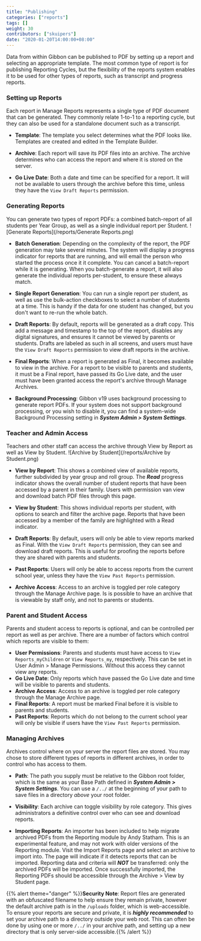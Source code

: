 ```yaml
---
title: "Publishing"
categories: ["reports"]
tags: []
weight: 30
contributors: ["skuipers"]
date: "2020-01-20T14:00:00+08:00"
---
```

Data from within Gibbon can be published to PDF by setting up a report and selecting an appropriate template. The most common type of report is for publishing Reporting Cycles, but the flexibility of the reports system enables it to be used for other types of reports, such as transcript and progress reports.

### Setting up Reports

Each report in Manage Reports represents a single type of PDF document that can be generated. They commonly relate 1-to-1 to a reporting cycle, but they can also be used for a standalone document such as a transcript.

- **Template**: The template you select determines what the PDF looks like. Templates are created and edited in the Template Builder.

- **Archive**: Each report will save its PDF files into an archive. The archive determines who can access the report and where it is stored on the server. 

- **Go Live Date**: Both a date and time can be specified for a report. It will not be available to users through the archive before this time, unless they have the `View Draft Reports` permission.

### Generating Reports

You can generate two types of report PDFs: a combined batch-report of all students per Year Group, as well as a single individual report per Student.
  ![Generate Reports](/reports/Generate Reports.png)

- **Batch Generation**: Depending on the complexity of the report, the PDF generation may take several minutes. The system will display a progress indicator for reports that are running, and will email the person who started the process once it it complete. You can cancel a batch-report while it is generating. When you batch-generate a report, it will also generate the individual reports per-student, to ensure these always match. 

- **Single Report Generation**: You can run a single report per student, as well as use the bulk-action checkboxes to select a number of students at a time. This is handy if the data for one student has changed, but you don't want to re-run the whole batch.

- **Draft Reports**: By default, reports will be generated as a draft copy. This add a message and timestamp to the top of the report, disables any digital signatures, and ensures it cannot be viewed by parents or students. Drafts are labeled as such in all screens, and users must have the `View Draft Reports` permission to view draft reports in the archive.

- **Final Reports**: When a report is generated as Final, it becomes available to view in the archive. For a report to be visible to parents and students, it must be a Final report, have passed its Go Live date, and the user must have been granted access the report's archive through Manage Archives.

- **Background Processing**: Gibbon v19 uses background processing to generate report PDFs.  If your system does not support background processing, or you wish to disable it, you can find a system-wide Background Processing setting in ___System Admin > System Settings___.

### Teacher and Admin Access

Teachers and other staff can access the archive through View by Report as well as View by Student. 
  ![Archive by Student](/reports/Archive by Student.png)

- **View by Report**: This shows a combined view of available reports, further subdivided by year group and roll group. The ___Read___ progress indicator shows the overall number of student reports that have been accessed by a parent in their family. Users with permission van view and download batch PDF files through this page.

- **View by Student**: This shows individual reports per student, with options to search and filter the archive page. Reports that have been accessed by a member of the family are highlighted with a Read indicator.

- **Draft Reports**: By default, users will only be able to view reports marked as Final. With the `View Draft Reports` permission, they can see and download draft reports. This is useful for proofing the reports before they are shared with parents and students.

- **Past Reports**: Users will only be able to access reports from the current school year, unless they have the `View Past Reports` 
permission.

- **Archive Access**: Access to an archive is toggled per role category through the Manage Archive page. Is is possible to have an archive that is viewable by staff only, and not to parents or students.

### Parent and Student Access

Parents and student access to reports is optional, and can be controlled per report as well as per archive. There are a number of factors which control which reports are visible to them:

- **User Permissions**: Parents and students must have access to `View Reports_myChildren` or `View Reports_my`, respectively. This can be set in User Admin > Manage Permissions. Without this access they cannot view any reports.
- **Go Live Date**: Only reports which have passed the Go Live date and time will be visible to parents and students.
- **Archive Access**: Access to an archive is toggled per role category through the Manage Archive page.
- **Final Reports**: A report must be marked Final before it is visible to parents and students.
- **Past Reports**: Reports which do not belong to the current school year will only be visible if users have the `View Past Reports` permission.

### Managing Archives

Archives control where on your server the report files are stored. You may chose to store different types of reports in different archives, in order to control who has access to them.

- **Path**: The path you supply must be relative to the Gibbon root folder, which is the same as your Base Path defined in ___System Admin > System Settings___. You can use a `/../` at the beginning of your path to save files in a directory *above* your root folder.

- **Visibility**: Each archive can toggle visibility by role category. This gives administrators a definitive control over who can see and download reports.

- **Importing Reports**: An importer has been included to help migrate archived PDFs from the Reporting module by Andy Statham. This is an experimental feature, and may not work with older versions of the Reporting module. Visit the Import Reports page and select an archive to import into. The page will indicate if it detects reports that can be imported. Reporting data and criteria will ___NOT___ be transferred: only the archived PDFs will be imported. Once successfully imported, the Reporting PDFs should be accessible through the Archive > View by Student page.

{{% alert theme="danger" %}}**Security Note**: Report files are generated with an obfuscated filename to help ensure they remain private, however the default  archive path is in the `/uploads` folder, which is web-accessible. To ensure your reports are secure and private, it is **___highly recommended___** to set your archive path to a directory outside your web root. This can often be done by using one or more `/../` in your archive path, and setting up a new directory that is only server-side accessible.{{% /alert %}}
